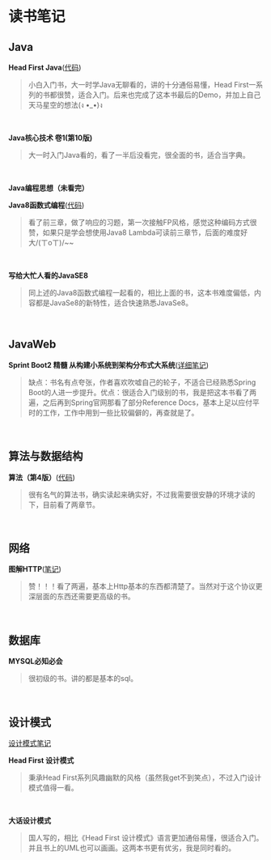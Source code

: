 # 读书笔记

## Java

**Head First Java**([代码](https://github.com/hdonghong/JavaProject/tree/master/percussionplayer))

> 小白入门书，大一时学Java无聊看的，讲的十分通俗易懂，Head First一系列的书都很赞，适合入门。后来也完成了这本书最后的Demo，并加上自己天马星空的想法(ง •_•)ง

<br/>



**Java核心技术 卷1(第10版)**

> 大一时入门Java看的，看了一半后没看完，很全面的书，适合当字典。

<br/>


**Java编程思想（未看完）**
<br/>


**Java8函数式编程**([代码](https://github.com/hdonghong/reading-notes/tree/master/java8funcprog))

> 看了前三章，做了响应的习题，第一次接触FP风格，感觉这种编码方式很赞，如果只是学会想使用Java8 Lambda可读前三章节，后面的难度好大/(ㄒoㄒ)/~~

<br/>

**写给大忙人看的JavaSE8**

> 同上述的Java8函数式编程一起看的，相比上面的书，这本书难度偏低，内容都是JavaSe8的新特性，适合快速熟悉JavaSe8。

<br/>

## JavaWeb

**Sprint Boot2 精髓 从构建小系统到架构分布式大系统**([详细笔记](https://github.com/hdonghong/spring-learning/tree/master/springboot/notes))

> 缺点：书名有点夸张，作者喜欢吹嘘自己的轮子，不适合已经熟悉Spring Boot的人进一步提升。优点：很适合入门级别的书，我是把这本书看了两遍，之后再到Spring官网那看了部分Reference Docs，基本上足以应付平时的工作，工作中用到一些比较偏僻的，再查就是了。

<br/>


## 算法与数据结构

**算法（第4版）**([代码](https://github.com/hdonghong/Alogorithms4Exercise))

> 很有名气的算法书，确实读起来确实好，不过我需要很安静的环境才读的下，目前看了两章节。

<br/>

## 网络

**图解HTTP**([笔记](./resources/图解Http笔记.pdf))

> 赞！！！看了两遍，基本上Http基本的东西都清楚了。当然对于这个协议更深层面的东西还需要更高级的书。

<br/>

## 数据库

**MYSQL必知必会**

> 很初级的书。讲的都是基本的sql。

<br/>

## 设计模式

[设计模式笔记](./design-patterns)

**Head First 设计模式**

> 秉承Head First系列风趣幽默的风格（虽然我get不到笑点），不过入门设计模式值得一看。

<br/>

**大话设计模式**

> 国人写的，相比《Head First 设计模式》语言更加通俗易懂，很适合入门。并且书上的UML也可以画画。这两本书更有优劣，我是同时看的。

<br/>

